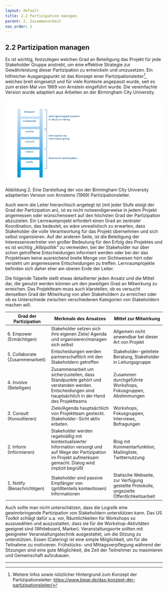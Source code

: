 ```yaml
---
layout: default
title: 2.2 Partizipation managen
parent: 2. Zusammenarbeit
nav_order: 2
---
```

## 2.2 Partizipation managen 

Es ist wichtig, festzulegen welchen Grad an Beteiligung das Projekt für
jede Stakeholder Gruppe anstrebt, um eine effektive Strategie zur
Gewährleistung dieser Partizipation zu entwickeln und umzusetzen. Ein
hilfreicher Ausgangspunkt ist das Konzept einer
Partizipationsleiter[^1], welches breit eingesetzt und für viele
Kontexte angepasst wurde, seit es zum ersten Mal von 1969 von Arnstein
eingeführt wurde. Die vereinfachte Version wurde adaptiert aus Arbeiten
an der Birmingham City University.

![Abbildung 2](images/image1.png)

Abbildung 2. Eine Darstellung der von der Birmingham City University
adaptierten Version von Arnsteins (1969) Partizipationsleiter.

Auch wenn die Leiter hierarchisch angelegt ist (mit jeder Stufe steigt
der Grad der Partizipation an), ist es nicht notwendigerweise in jedem
Projekt angemessen oder wünschenswert auf den höchsten Grad der
Partizipation abzuzielen. Ein Lernraumprojekt erfordert einen Grad an
zentraler Koordination, das bedeutet, es wäre unrealistisch zu erwarten,
dass Stakeholder die volle Verantwortung für das Projekt übernehmen und
sich selbst organisieren. Auf der anderen Seite, ist die Beteiligung der
Interessensvertreter von großer Bedeutung für den Erfolg des Projektes
und es ist wichtig „Alibipolitik“ zu vermeiden, bei der Stakeholder nur
über schon getroffene Entscheidungen informiert werden oder bei der das
Projektteam keine ausreichend breite Menge von Sichtweisen hört oder
versteht um angemessene Entscheidungen zu treffen. Lernraumprojekte
befinden sich daher eher am oberen Ende der Leiter.

Die folgende Tabelle stellt etwas detaillierter jeden Ansatz und die
Mittel dar, die genutzt werden können um den jeweiligen Grad an
Mitwirkung zu erreichen. Das Projektteam muss auch klarstellen, ob es
versucht denselben Grad der Mitwirkung von allen Stakeholdern zu
erreichen oder ob es Unterschiede zwischen verschiedenen Kategorien von
Stakeholdern machen will.

| Grad der Partizipation           | Merkmale des Ansatzes                                                                                                                                                | Mittel zur Mitwirkung                                                                    |
|----------------------------------|----------------------------------------------------------------------------------------------------------------------------------------------------------------------|------------------------------------------------------------------------------------------|
| 6\. Empower (Ermächtigen)        | Stakeholder setzen sich ihre eigenen Ziele/ Agenda und organisieren/managen sich selbst                                                                              | Allgemein nicht anwendbar bei dieser Art von Projekt                                     |
| 5\. Collaborate (Zusammenarbeit) | Entscheidungen werden partnerschaftlich mit den Stakeholdern getroffen                                                                                               | Stakeholder-geleitete Beratung, Stakeholder in Leitungsgruppe                            |
| 4\. Involve (Beteiligen)         | Zusammenarbeit um sicherzustellen, dass Standpunkte gehört und verstanden werden. Entscheidungen sind hauptsächlich in der Hand des Projektteams                     | Zusammen durchgeführte Workshops, Fokusgruppen, Abstimmungen                             |
| 3\. Consult (Konsultieren)       | Ziele/Agenda hauptsächlich von Projektteam gesteckt. Stakeholder-Sicht aktiv erbeten.                                                                                | Workshops, Fokusgruppen, Interviews, Befragungen                                         |
| 2\. Inform (Informieren)         | Stakeholder werden regelmäßig mit kontextualisierter Information versorgt und auf Wege der Partizipation im Projekt aufmerksam gemacht. Dialog wird implizit begrüßt | Blog mit Kommentarfunktion, Mailingliste, Twitternutzung                                 |
| 1\. Notify (Benachrichtigen)     | Stakeholder sind passive Empfänger von (größtenteils kontextlosen) Informationen                                                                                     | Statische Webseite, zur Verfügung gestellte Protokolle, ungezielte Öffentlichkeitsarbeit |

Auch sollte man nicht unterschätzen, dass die Logistik eine
gewinnbringende Partizipation von Stakeholdern unterstützen kann. Das US
Toolkit schlägt dafür u.a. vor, Räumlichkeiten für Workshops so
auszuwählen und auszustatten, dass sie für die Workshop-Aktivitäten
geeignet sind (Whiteboard, Marker). Veranstaltungsorte sollten mit
geeigneter Veranstaltungstechnik ausgestattet, um die Sitzung zu
unterstützen. Essen (Catering) ist eine simple Möglichkeit, um für die
Teilnahme zu motivieren. Frühstücks- und Mittagsverpflegung während der
Sitzungen sind eine gute Möglichkeit, die Zeit der Teilnehmer zu
maximieren und Gemeinschaft aufzubauen.

---
[^1]: Weitere Infos sowie nützlicher Hintergrund zum Konzept der
    Partizipationsleiter:
    <https://www.bipar.de/das-konzept-der-partizipationsleiter/>
